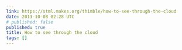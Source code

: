 ```yaml
---
link: https://stml.makes.org/thimble/how-to-see-through-the-cloud
date: 2013-10-08 02:28 UTC
# published: false
published: true
title: How to see through the cloud
tags: []
---
```



